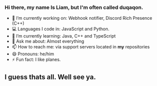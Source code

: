 ### Hi there, my name Is Liam, but I'm often called duqaqon.

- 🔭 I’m currently working on: Webhook notifier, Discord Rich Presence (C++)
- 💻 Languages I code in: JavaScript and Python.
- 🌱 I’m currently learning: Java, C++ and TypeScript
- 💬 Ask me about: Almost everything
- 📫 How to reach me: via support servers located in **my** repositories 
- 😄 Pronouns: he/him
- ⚡ Fun fact: I like planes.

## I guess thats all. Well see ya.
